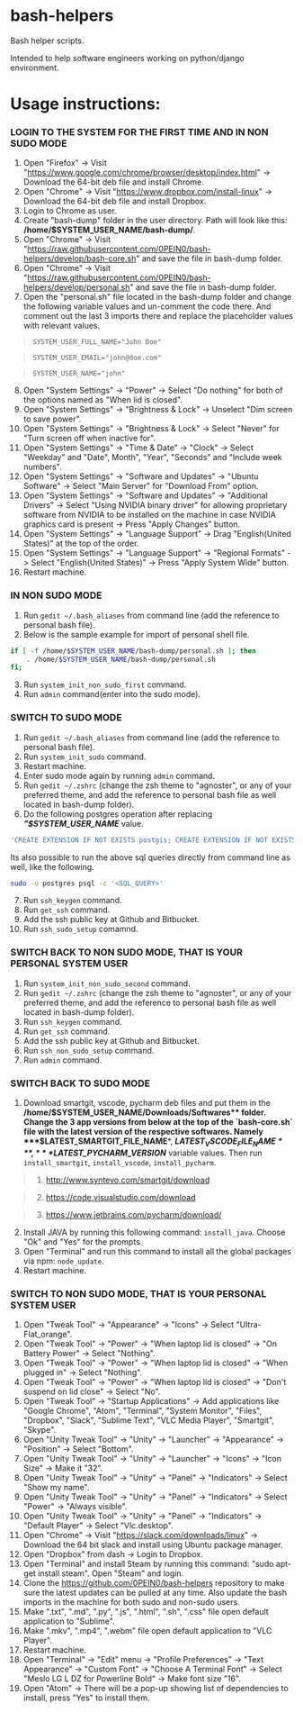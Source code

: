 # bash-helpers
Bash helper scripts.

Intended to help software engineers working on python/django environment.

# Usage instructions:

### LOGIN TO THE SYSTEM FOR THE FIRST TIME AND IN NON SUDO MODE
1. Open "Firefox" -> Visit "https://www.google.com/chrome/browser/desktop/index.html" -> Download the 64-bit deb file and install Chrome.
2. Open "Chrome" -> Visit "https://www.dropbox.com/install-linux" -> Download the 64-bit deb file and install Dropbox.
3. Login to Chrome as user.
4. Create "bash-dump" folder in the user directory. Path will look like this: **/home/$SYSTEM_USER_NAME/bash-dump/**.
5. Open "Chrome" -> Visit "https://raw.githubusercontent.com/0PEIN0/bash-helpers/develop/bash-core.sh" and save the file in bash-dump folder.
6. Open "Chrome" -> Visit "https://raw.githubusercontent.com/0PEIN0/bash-helpers/develop/personal.sh" and save the file in bash-dump folder.
7. Open the "personal.sh" file located in the bash-dump folder and change the following variable values and un-comment the code there. And comment out the last 3 imports there and replace the placeholder values with relevant values.

>`SYSTEM_USER_FULL_NAME="John Doe"`

>`SYSTEM_USER_EMAIL="john@doe.com"`

>`SYSTEM_USER_NAME="john"`

8. Open "System Settings" -> "Power" -> Select "Do nothing" for both of the options named as "When lid is closed".
9. Open "System Settings" -> "Brightness & Lock" -> Unselect "Dim screen to save power".
10. Open "System Settings" -> "Brightness & Lock" -> Select "Never" for "Turn screen off when inactive for".
11. Open "System Settings" -> "Time & Date" -> "Clock" -> Select "Weekday" and "Date", Month", "Year", "Seconds" and "Include week numbers".
12. Open "System Settings" -> "Software and Updates" -> "Ubuntu Software" -> Select "Main Server" for "Download From" option.
13. Open "System Settings" -> "Software and Updates" -> "Additional Drivers" -> Select "Using NVIDIA binary driver" for allowing proprietary software from NVIDIA to be installed on the machine in case NVIDIA graphics card is present -> Press "Apply Changes" button.
14. Open "System Settings" -> "Language Support" -> Drag "English(United States)" at the top of the order.
15. Open "System Settings" -> "Language Support" -> "Regional Formats" -> Select "English(United States)" -> Press "Apply System Wide" button.
16. Restart machine.

### IN NON SUDO MODE
1. Run `gedit ~/.bash_aliases` from command line (add the reference to personal bash file).
2. Below is the sample example for import of personal shell file.
```bash
if [ -f /home/$SYSTEM_USER_NAME/bash-dump/personal.sh ]; then
    . /home/$SYSTEM_USER_NAME/bash-dump/personal.sh
fi;
```
3. Run `system_init_non_sudo_first` command.
4. Run `admin` command(enter into the sudo mode).

### SWITCH TO SUDO MODE
1. Run `gedit ~/.bash_aliases` from command line (add the reference to personal bash file).
2. Run `system_init_sudo` command.
3. Restart machine.
4. Enter sudo mode again by running `admin` command.
5. Run `gedit ~/.zshrc` (change the zsh theme to "agnoster", or any of your preferred theme, and add the reference to personal bash file as well located in bash-dump folder).
6. Do the following postgres operation after replacing ***"$SYSTEM_USER_NAME*** value.
```sql
'CREATE EXTENSION IF NOT EXISTS postgis; CREATE EXTENSION IF NOT EXISTS postgis_topology; ALTER USER postgres PASSWORD "$SYSTEM_USER_NAME"; ALTER role postgres PASSWORD "$SYSTEM_USER_NAME"; CREATE ROLE $SYSTEM_USER_NAME LOGIN PASSWORD "$SYSTEM_USER_NAME";CREATE USER $SYSTEM_USER_NAME WITH PASSWORD "$SYSTEM_USER_NAME"; alter ROLE $SYSTEM_USER_NAME LOGIN PASSWORD "$SYSTEM_USER_NAME";alter USER $SYSTEM_USER_NAME WITH PASSWORD "$SYSTEM_USER_NAME";ALTER ROLE $SYSTEM_USER_NAME SET client_encoding TO "utf8"; ALTER ROLE $SYSTEM_USER_NAME SET default_transaction_isolation TO "read committed" ;ALTER ROLE $SYSTEM_USER_NAME SET timezone TO "UTC";alter role $SYSTEM_USER_NAME superuser;'
```
Its also possible to run the above sql queries directly from command line as well, like the following.
```bash
sudo -u postgres psql -c '<SQL_QUERY>'
```
7. Run `ssh_keygen` command.
8. Run `get_ssh` command.
9. Add the ssh public key at Github and Bitbucket.
10. Run `ssh_sudo_setup` comamnd.

### SWITCH BACK TO NON SUDO MODE, THAT IS YOUR PERSONAL SYSTEM USER
1. Run `system_init_non_sudo_second` command.
2. Run `gedit ~/.zshrc` (change the zsh theme to "agnoster", or any of your preferred theme, and add the reference to personal bash file as well located in bash-dump folder).
3. Run `ssh_keygen` command.
4. Run `get_ssh` command.
5. Add the ssh public key at Github and Bitbucket.
6. Run `ssh_non_sudo_setup` command.
7. Run `admin` command.

### SWITCH BACK TO SUDO MODE
1. Download smartgit, vscode, pycharm deb files and put them in the **/home/$SYSTEM_USER_NAME/Downloads/Softwares** folder. Change the 3 app versions from below at the top of the `bash-core.sh` file with the latest version of the respective softwares. Namely ***$LATEST_SMARTGIT_FILE_NAME***, ***$LATEST_VSCODE_FILE_NAME***, ***$LATEST_PYCHARM_VERSION*** variable values. Then run `install_smartgit`, `install_vscode`, `install_pycharm`.

>1. http://www.syntevo.com/smartgit/download

>2. https://code.visualstudio.com/download

>3. https://www.jetbrains.com/pycharm/download/

2. Install JAVA by running this following command: `install_java`. Choose "Ok" and "Yes" for the prompts.
3. Open "Terminal" and run this command to install all the global packages via npm: `node_update`.
4. Restart machine.

### SWITCH TO NON SUDO MODE, THAT IS YOUR PERSONAL SYSTEM USER
1. Open "Tweak Tool" -> "Appearance" -> "Icons" -> Select "Ultra-Flat_orange".
2. Open "Tweak Tool" -> "Power" -> "When laptop lid is closed" -> "On Battery Power" -> Select "Nothing".
3. Open "Tweak Tool" -> "Power" -> "When laptop lid is closed" -> "When plugged in" -> Select "Nothing".
4. Open "Tweak Tool" -> "Power" -> "When laptop lid is closed" -> "Don't suspend on lid close" -> Select "No".
5. Open "Tweak Tool" -> "Startup Applications" -> Add applications like "Google Chrome", "Atom", "Terminal", "System Monitor", "Files", "Dropbox", "Slack", "Sublime Text", "VLC Media Player", "Smartgit", "Skype".
6. Open "Unity Tweak Tool" -> "Unity" -> "Launcher" -> "Appearance" -> "Position" -> Select "Bottom".
7. Open "Unity Tweak Tool" -> "Unity" -> "Launcher" -> "Icons" -> "Icon Size" -> Make it "32".
8. Open "Unity Tweak Tool" -> "Unity" -> "Panel" -> "Indicators" -> Select "Show my name".
9. Open "Unity Tweak Tool" -> "Unity" -> "Panel" -> "Indicators" -> Select "Power" -> "Always visible".
10. Open "Unity Tweak Tool" -> "Unity" -> "Panel" -> "Indicators" -> "Default Player" -> Select "Vlc.desktop".
11. Open "Chrome" -> Visit "https://slack.com/downloads/linux" -> Download the 64 bit slack and install using Ubuntu package manager.
12. Open "Dropbox" from dash -> Login to Dropbox.
13. Open "Terminal" and install Steam by running this command: "sudo apt-get install steam". Open "Steam" and login.
14. Clone the https://github.com/0PEIN0/bash-helpers repository to make sure the latest updates can be pulled at any time. Also update the bash imports in the machine for both sudo and non-sudo users.
15. Make ".txt", ".md", ".py", ".js", ".html", ".sh", ".css" file open default application to "Sublime".
16. Make ".mkv", ".mp4", ".webm" file open default application to "VLC Player".
17. Restart machine.
18. Open "Terminal" -> "Edit" menu -> "Profile Preferences" -> "Text Appearance" -> "Custom Font" -> "Choose A Terminal Font" -> Select "Meslo LG L DZ for Powerline Bold" -> Make font size "16".
19. Open "Atom" -> There will be a pop-up showing list of dependencies to install, press "Yes" to install them.
